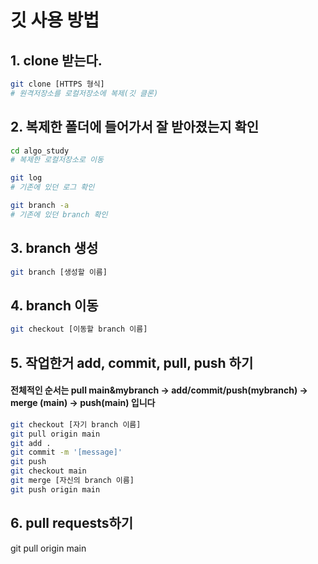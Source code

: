 # 깃 사용 방법

## 1. clone 받는다.
```bash
git clone [HTTPS 형식]
# 원격저장소를 로컬저장소에 복제(깃 클론)
```

## 2. 복제한 폴더에 들어가서 잘 받아졌는지 확인

```bash
cd algo_study
# 복제한 로컬저장소로 이동

git log
# 기존에 있던 로그 확인

git branch -a
# 기존에 있던 branch 확인
```

## 3. branch 생성

```bash
git branch [생성할 이름]
```

## 4. branch 이동

```bash
git checkout [이동할 branch 이름]
```

## 5. 작업한거 add, commit, pull, push 하기
#### 전체적인 순서는 pull main&mybranch -> add/commit/push(mybranch) -> merge (main) -> push(main) 입니다 
```bash
git checkout [자기 branch 이름]
git pull origin main
git add .
git commit -m '[message]'
git push
git checkout main
git merge [자신의 branch 이름]
git push origin main
```

## 6. pull requests하기
git pull origin main
